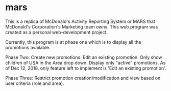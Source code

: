 # mars
This is a replica of McDonald's Activity Reporting System or MARS that McDonald's Corporation's Marketing team owns. This web program was created as a personal web-development project.

Currently, this program is at phase one which is to display all the promotions available.

Phase Two: Create new promotions. Edit an existing promotion. Only show children of USA in the Area drop down. Display only "active" promotions.
As of Dec 12, 2018, only feature left to implement is 'Edit an existing promotion'.

Phase Three: Restrict promotion creation/modification and view based on user criteria (role and area).
